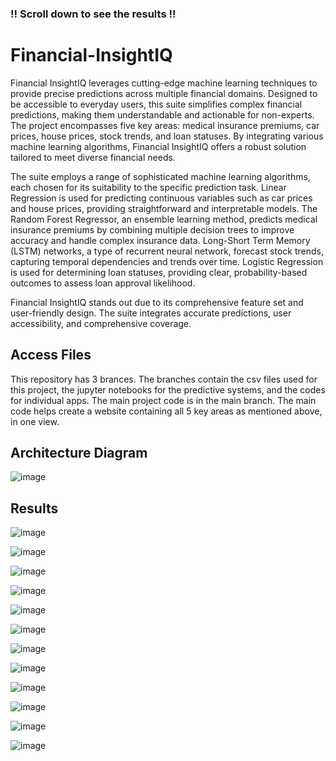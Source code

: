 ### !! Scroll down to see the results !!
# Financial-InsightIQ
Financial InsightIQ leverages cutting-edge machine learning techniques to provide precise predictions across multiple financial domains. Designed to be accessible to everyday users, this suite simplifies complex financial predictions, making them understandable and actionable for non-experts. The project encompasses five key areas: medical insurance premiums, car prices, house prices, stock trends, and loan statuses. By integrating various machine learning algorithms, Financial InsightIQ offers a robust solution tailored to meet diverse financial needs.

The suite employs a range of sophisticated machine learning algorithms, each chosen for its suitability to the specific prediction task. Linear Regression is used for predicting continuous variables such as car prices and house prices, providing straightforward and interpretable models. The Random Forest Regressor, an ensemble learning method, predicts medical insurance premiums by combining multiple decision trees to improve accuracy and handle complex insurance data. Long-Short Term Memory (LSTM) networks, a type of recurrent neural network, forecast stock trends, capturing temporal dependencies and trends over time. Logistic Regression is used for determining loan statuses, providing clear, probability-based outcomes to assess loan approval likelihood.

Financial InsightIQ stands out due to its comprehensive feature set and user-friendly design. The suite integrates accurate predictions, user accessibility, and comprehensive coverage.

## Access Files
This repository has 3 brances. The branches contain the csv files used for this project, the jupyter notebooks for the predictive systems, and the codes for individual apps. The main project code is in the main branch. The main code helps create a website containing all 5 key areas as mentioned above, in one view.

## Architecture Diagram
![image](https://github.com/user-attachments/assets/769544c1-8c7a-4554-a8ef-4a38fd8ee001)

## Results
![image](https://github.com/user-attachments/assets/6acde772-bd28-44ad-aa68-5546611ec84b)

![image](https://github.com/user-attachments/assets/d44ffd61-2471-4918-82f7-5aa4aca506a4)

![image](https://github.com/user-attachments/assets/170b9708-871a-47ca-ba33-a7cefd2e133a)

![image](https://github.com/user-attachments/assets/016b6cad-546b-4305-a9a2-c7c6e20e9b37)

![image](https://github.com/user-attachments/assets/177fb7e7-a1a5-4817-a47f-45ce9ab740cf)

![image](https://github.com/user-attachments/assets/8824b7f5-2a3e-4d49-b56f-9934f5e7e0fb)

![image](https://github.com/user-attachments/assets/373e48d7-6b1c-4554-a53c-441a0b7a8943)

![image](https://github.com/user-attachments/assets/2aa62520-d874-4a01-90cd-4af54a356b67)

![image](https://github.com/user-attachments/assets/a0a56252-fb97-43bb-a311-1015824caa3c)

![image](https://github.com/user-attachments/assets/030bbc3c-eddd-4eec-94f5-f159685f573b)

![image](https://github.com/user-attachments/assets/2c0dca70-4a77-4171-a9e8-a4baa89d249d)

![image](https://github.com/user-attachments/assets/e869e084-a340-4bd1-8e57-6d389d3b3b24)
